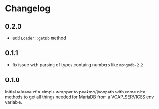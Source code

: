 # Changelog

## 0.2.0

* add ``Loader::getDb`` method

## 0.1.1

* fix issue with parsing of types containg numbers like ``mongodb-2.2``

## 0.1.0

Initial release of a simple wrapper to peekmo/jsonpath with some nice
methods to get all things needed for MariaDB from a VCAP_SERVICES env
variable.
